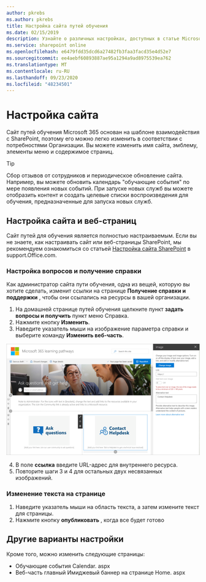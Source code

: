 ```yaml
---
author: pkrebs
ms.author: pkrebs
title: Настройка сайта путей обучения
ms.date: 02/15/2019
description: Узнайте о различных настройках, доступных в статье Microsoft 365 Learning путей
ms.service: sharepoint online
ms.openlocfilehash: e6479fdd35dcd6a27482fb3faa3facd35e4d52e7
ms.sourcegitcommit: ee4aebf60893887ae95a1294a9ad8975539ea762
ms.translationtype: MT
ms.contentlocale: ru-RU
ms.lasthandoff: 09/23/2020
ms.locfileid: "48234501"
---
```

# <a name="customize-the-site"></a>Настройка сайта

Сайт путей обучения Microsoft 365 основан на шаблоне взаимодействия с SharePoint, поэтому его можно легко изменить в соответствии с потребностями Организации. Вы можете изменить имя сайта, эмблему, элементы меню и содержимое страниц. 

> [!TIP]
> Сбор отзывов от сотрудников и периодическое обновление сайта. Например, вы можете обновить календарь "обучающие события" по мере появления новых событий. При запуске новых служб вы можете отобразить контент и создать целевые списки воспроизведения для обучения, предназначенные для запуска новых служб. 

## <a name="customize-the-site-and-web-pages"></a>Настройка сайта и веб-страниц

Сайт путей для обучения является полностью настраиваемым. Если вы не знаете, как настраивать сайт или веб-страницы SharePoint, мы рекомендуем ознакомиться со статьей [Настройка сайта SharePoint](https://support.office.com/article/customize-your-sharepoint-site-320b43e5-b047-4fda-8381-f61e8ac7f59b) в support.Office.com. 

### <a name="customize-ask-questions-and-get-help"></a>Настройка вопросов и получение справки

Как администратор сайта пути обучения, одна из вещей, которую вы хотите сделать, изменит ссылки на странице **Получение справки и поддержки** , чтобы они ссылались на ресурсы в вашей организации. 

1.  На домашней странице путей обучения щелкните пункт **задать вопросы и получить** пункт меню Справка.
2.  Нажмите кнопку **Изменить**.
3.  Наведите указатель мыши на изображение параметра справки и выберите команду **Изменить веб-часть**.

![cg-edithelp.png](media/cg-edithelp.png)

4.  В поле **ссылка** введите URL-адрес для внутреннего ресурса. 
5.  Повторите шаги 3 и 4 для остальных двух несвязанных изображений.

### <a name="change-the-text-on-the-page"></a>Изменение текста на странице

1. Наведите указатель мыши на область текста, а затем измените текст для страницы. 
2. Нажмите кнопку **опубликовать** , когда все будет готово

## <a name="other-customization-options"></a>Другие варианты настройки
Кроме того, можно изменить следующие страницы:

- Обучающие события Calendar. aspx
- Веб-часть главный Имиджевый баннер на странице Home. aspx

